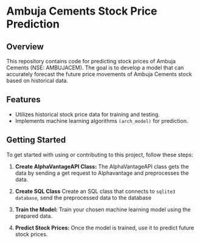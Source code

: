 # Ambuja Cements Stock Price Prediction

## Overview
This repository contains code for predicting stock prices of Ambuja Cements (NSE: AMBUJACEM). The goal is to develop a model that can accurately forecast the future price movements of Ambuja Cements stock based on historical data.

## Features
- Utilizes historical stock price data for training and testing.
- Implements machine learning algorithms `(arch_model)` for prediction.

## Getting Started
To get started with using or contributing to this project, follow these steps:

1. **Create AlphaVantageAPI Class:**
    The AlphaVantageAPI class gets the data by sending a get request to Alphavantage and preprocesses the data.

2. **Create SQL Class**
    Create an SQL class that connects to ```sqlite3 database```, send the preprocessed data to the database

3. **Train the Model:**
   Train your chosen machine learning model using the prepared data.

4. **Predict Stock Prices:**
   Once the model is trained, use it to predict future stock prices.
